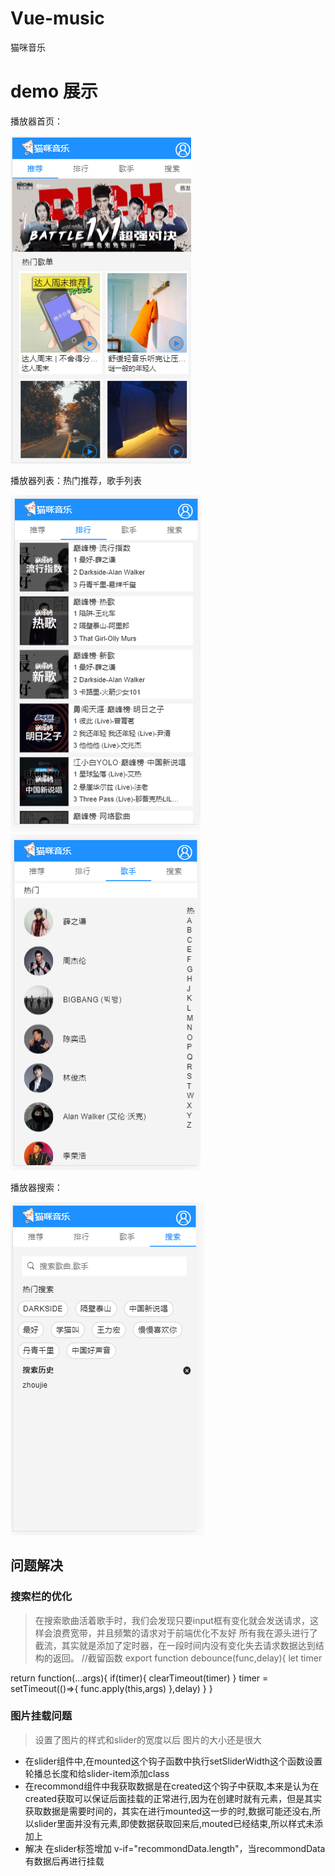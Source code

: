 # Vue-music
猫咪音乐
# demo 展示
播放器首页：

![image](https://github.com/chancejl/vue_music/blob/master/cat-main.PNG)

播放器列表：热门推荐，歌手列表

![image](https://github.com/chancejl/vue_music/blob/master/cat-list.PNG)
![image](https://github.com/chancejl/vue_music/blob/master/music-singer.PNG)

播放器搜索：

![image](https://github.com/chancejl/vue_music/blob/master/music-search.PNG)


## 问题解决

### 搜索栏的优化
> 在搜索歌曲活着歌手时，我们会发现只要input框有变化就会发送请求，这样会浪费宽带，并且频繁的请求对于前端优化不友好
所有我在源头进行了截流，其实就是添加了定时器，在一段时间内没有变化失去请求数据达到结构的返回。
//截留函数
export function debounce(func,delay){
  let timer

  return function(...args){
    if(timer){
      clearTimeout(timer)
    }
    timer = setTimeout(()=>{
      func.apply(this,args)
    },delay)
  }
}

### 图片挂载问题
> 设置了图片的样式和slider的宽度以后 图片的大小还是很大

- 在slider组件中,在mounted这个钩子函数中执行setSliderWidth这个函数设置轮播总长度和给slider-item添加class
- 在recommond组件中我获取数据是在created这个钩子中获取,本来是认为在created获取可以保证后面挂载的正常进行,因为在创建时就有元素，但是其实获取数据是需要时间的，其实在进行mounted这一步的时,数据可能还没右,所以slider里面并没有元素,即使数据获取回来后,mouted已经结束,所以样式未添加上
- 解决 在slider标签增加 v-if="recommondData.length"，当recommondData有数据后再进行挂载



